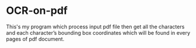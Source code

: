 # OCR-on-pdf

This's my program which process input pdf file then get all the characters and each character’s bounding box coordinates which will be found in every pages of pdf document. 
